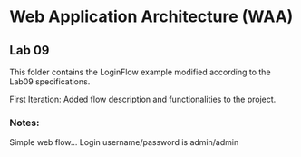 # Web Application Architecture (WAA)

## Lab 09

This folder contains the LoginFlow example modified according to the Lab09 specifications.

First Iteration: Added flow description and functionalities to the project.

### Notes: 

Simple web flow...
Login username/password is admin/admin